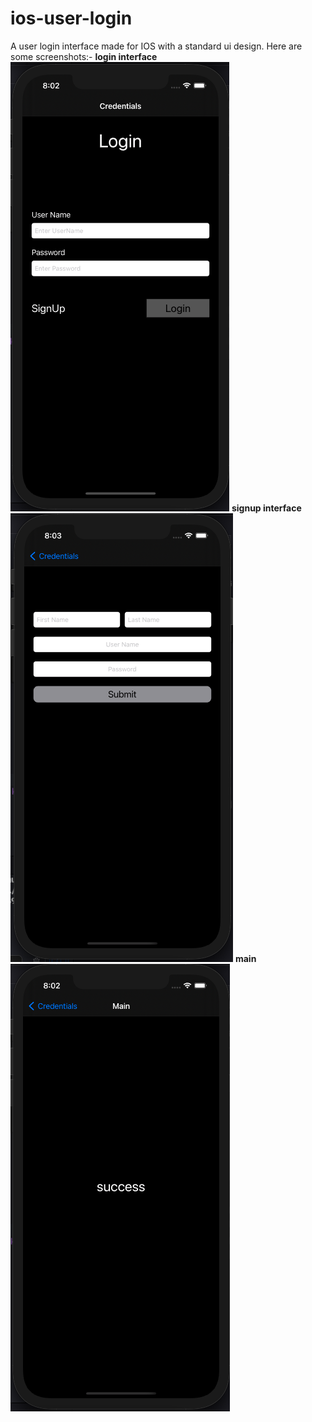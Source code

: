 # ios-user-login
A user login interface made for IOS with a standard ui design.
Here are some screenshots:-
**login interface**
![](/images/login.png)
**signup interface**
![](/images/signup.png)
**main**
![](/images/goToMain.png)
